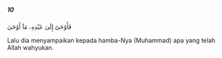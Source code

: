 ##### 10

<span class="ayah">فَأَوْحَىٰٓ إِلَىٰ عَبْدِهِۦ مَآ أَوْحَىٰ</span>

<span class="ayah_translation">Lalu dia menyampaikan kepada hamba-Nya (Muhammad) apa yang telah Allah wahyukan.</span>
